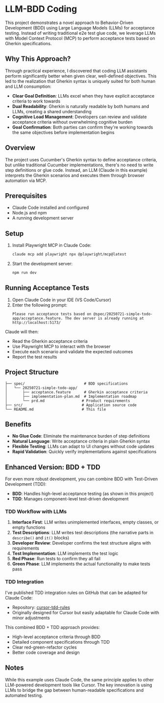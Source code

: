 # LLM-BDD Coding

This project demonstrates a novel approach to Behavior-Driven Development (BDD) using Large Language Models (LLMs) for acceptance testing. Instead of writing traditional e2e test glue code, we leverage LLMs with Model Context Protocol (MCP) to perform acceptance tests based on Gherkin specifications.

## Why This Approach?

Through practical experience, I discovered that coding LLM assistants perform significantly better when given clear, well-defined objectives. This led to the realization that Gherkin syntax is uniquely suited for both human and LLM consumption:

- **Clear Goal Definition**: LLMs excel when they have explicit acceptance criteria to work towards
- **Dual Readability**: Gherkin is naturally readable by both humans and LLMs, creating a shared understanding
- **Cognitive Load Management**: Developers can review and validate acceptance criteria without overwhelming cognitive burden
- **Goal Confirmation**: Both parties can confirm they're working towards the same objectives before implementation begins

## Overview

The project uses Cucumber's Gherkin syntax to define acceptance criteria, but unlike traditional Cucumber implementations, there's no need to write step definitions or glue code. Instead, an LLM (Claude in this example) interprets the Gherkin scenarios and executes them through browser automation via MCP.

## Prerequisites

- Claude Code installed and configured
- Node.js and npm
- A running development server

## Setup

1. Install Playwright MCP in Claude Code:
   ```bash
   claude mcp add playwright npx @playwright/mcp@latest
   ```

2. Start the development server:
   ```bash
   npm run dev
   ```

## Running Acceptance Tests

1. Open Claude Code in your IDE (VS Code/Cursor)
2. Enter the following prompt:
   ```
   Please run acceptance tests based on @spec/20250721-simple-todo-app/acceptance.feature. The dev server is already running at http://localhost:5173/
   ```

Claude will then:
- Read the Gherkin acceptance criteria
- Use Playwright MCP to interact with the browser
- Execute each scenario and validate the expected outcomes
- Report the test results

## Project Structure

```
├── spec/                           # BDD specifications
│   └── 20250721-simple-todo-app/
│       ├── acceptance.feature      # Gherkin acceptance criteria
│       ├── implementation-plan.md  # Implementation roadmap
│       └── prd.md                 # Product requirements
├── src/                           # Application source code
└── README.md                      # This file
```

## Benefits

- **No Glue Code**: Eliminate the maintenance burden of step definitions
- **Natural Language**: Write acceptance criteria in plain Gherkin syntax
- **Flexible Testing**: LLMs can adapt to UI changes without code updates
- **Rapid Validation**: Quickly verify implementations against specifications

## Enhanced Version: BDD + TDD

For even more robust development, you can combine BDD with Test-Driven Development (TDD):

- **BDD**: Handles high-level acceptance testing (as shown in this project)
- **TDD**: Manages component-level test-driven development

### TDD Workflow with LLMs

1. **Interface First**: LLM writes unimplemented interfaces, empty classes, or empty functions
2. **Test Descriptions**: LLM writes test descriptions (the narrative parts in `describe()` and `it()` blocks)
3. **Developer Review**: Developer confirms the test structure aligns with requirements
4. **Test Implementation**: LLM implements the test logic
5. **Red Phase**: Run tests to confirm they all fail
6. **Green Phase**: LLM implements the actual functionality to make tests pass

### TDD Integration

I've published TDD integration rules on GitHub that can be adapted for Claude Code:
- Repository: [cursor-tdd-rules](https://github.com/yurenju/cursor-tdd-rules)
- Originally designed for Cursor but easily adaptable for Claude Code with minor adjustments

This combined BDD + TDD approach provides:
- High-level acceptance criteria through BDD
- Detailed component specifications through TDD
- Clear red-green-refactor cycles
- Better code coverage and design

## Notes

While this example uses Claude Code, the same principle applies to other LLM-powered development tools like Cursor. The key innovation is using LLMs to bridge the gap between human-readable specifications and automated testing.